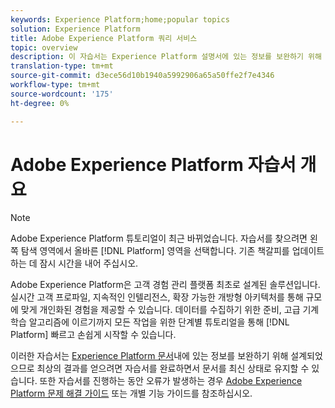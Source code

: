 ```yaml
---
keywords: Experience Platform;home;popular topics
solution: Experience Platform
title: Adobe Experience Platform 쿼리 서비스
topic: overview
description: 이 자습서는 Experience Platform 설명서에 있는 정보를 보완하기 위해 설계되었으므로 최상의 결과를 얻으려면 자습서를 완성하면서 문서를 최신 상태로 유지할 수 있습니다.
translation-type: tm+mt
source-git-commit: d3ece56d10b1940a5992906a65a50ffe2f7e4346
workflow-type: tm+mt
source-wordcount: '175'
ht-degree: 0%

---
```



# Adobe Experience Platform 자습서 개요

>[!NOTE]
>
>Adobe Experience Platform 튜토리얼이 최근 바뀌었습니다. 자습서를 찾으려면 왼쪽 탐색 영역에서 올바른 [!DNL Platform] 영역을 선택합니다. 기존 책갈피를 업데이트하는 데 잠시 시간을 내어 주십시오.

Adobe Experience Platform은 고객 경험 관리 플랫폼 최초로 설계된 솔루션입니다. 실시간 고객 프로파일, 지속적인 인텔리전스, 확장 가능한 개방형 아키텍처를 통해 규모에 맞게 개인화된 경험을 제공할 수 있습니다. 데이터를 수집하기 위한 준비, 고급 기계 학습 알고리즘에 이르기까지 모든 작업을 위한 단계별 튜토리얼을 통해 [!DNL Platform] 빠르고 손쉽게 시작할 수 있습니다.

이러한 자습서는 [Experience Platform 문서](../landing/documentation/overview.md)내에 있는 정보를 보완하기 위해 설계되었으므로 최상의 결과를 얻으려면 자습서를 완료하면서 문서를 최신 상태로 유지할 수 있습니다. 또한 자습서를 진행하는 동안 오류가 발생하는 경우 [Adobe Experience Platform 문제 해결 가이드](../landing/troubleshooting.md) 또는 개별 기능 가이드를 참조하십시오.
